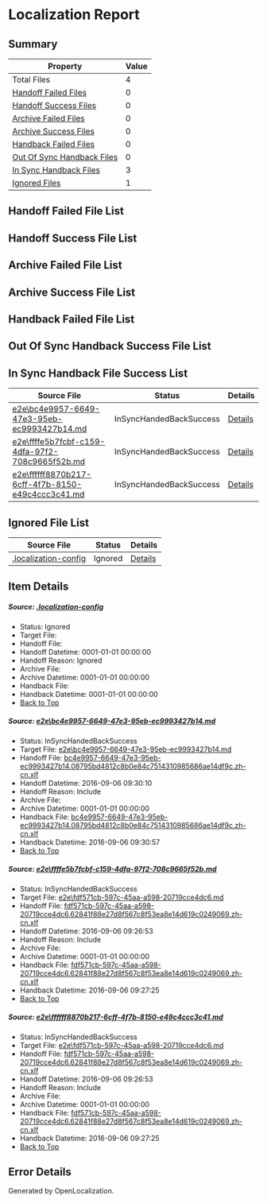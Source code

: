 # <a name='report-top'></a> Localization Report

## Summary
 Property | Value 
 -------- | ----- 
 Total Files | 4
[ Handoff Failed Files ](#handoff-failed-list)| 0
[ Handoff Success Files ](#handoff-success-list)| 0
[ Archive Failed Files ](#archive-failed-list)| 0
[ Archive Success Files ](#archive-success-list)| 0
[ Handback Failed Files ](#handback-failed-list)| 0
[ Out Of Sync Handback Files ](#outofsync-handback-success-list)| 0
[ In Sync Handback Files ](#insync-handback-success-list)| 3
[ Ignored Files ](#ignored-list)| 1

## <a name='handoff-failed-list'></a> Handoff Failed File List

## <a name='handoff-success-list'></a> Handoff Success File List

## <a name='archive-failed-list'></a> Archive Failed File List

## <a name='archive-success-list'></a> Archive Success File List

## <a name='handback-failed-list'></a> Handback Failed File List

## <a name='outofsync-handback-success-list'></a> Out Of Sync Handback Success File List

## <a name='insync-handback-success-list'></a> In Sync Handback File Success List
 Source File | Status | Details 
 ----------- | ------ | ------- 
 [e2e\bc4e9957-6649-47e3-95eb-ec9993427b14.md](https://github.com/OpenLocalizationTestOrg/ol-test0/blob/af3315f30e8c4c0543df073c692233b937f63472/e2e/bc4e9957-6649-47e3-95eb-ec9993427b14.md) | InSyncHandedBackSuccess | [Details](#bd9429c5f5694083d5031bdfebd27a9a1c1b3aea1)
 [e2e\ffffe5b7fcbf-c159-4dfa-97f2-708c9665f52b.md](https://github.com/OpenLocalizationTestOrg/ol-test0/blob/95649070dca3ca022cf53f36db5ecae631838960/e2e/ffffe5b7fcbf-c159-4dfa-97f2-708c9665f52b.md) | InSyncHandedBackSuccess | [Details](#6c8e7e51320a3a74d078497bde329ec8d723cb702)
 [e2e\ffffff8870b217-6cff-4f7b-8150-e49c4ccc3c41.md](https://github.com/OpenLocalizationTestOrg/ol-test0/blob/af3315f30e8c4c0543df073c692233b937f63472/e2e/ffffff8870b217-6cff-4f7b-8150-e49c4ccc3c41.md) | InSyncHandedBackSuccess | [Details](#6c8e7e51320a3a74d078497bde329ec8d723cb703)

## <a name='ignored-list'></a> Ignored File List
 Source File | Status | Details 
 ----------- | ------ | ------- 
 [.localization-config](https://github.com/OpenLocalizationTestOrg/ol-test0/blob/af3315f30e8c4c0543df073c692233b937f63472/.localization-config) | Ignored | [Details](#3d4f252ac210baf56311d7e97dcc2db10974dbd20)

## Item Details
##### <a name='3d4f252ac210baf56311d7e97dcc2db10974dbd20'></a> Source: [.localization-config](https://github.com/OpenLocalizationTestOrg/ol-test0/blob/af3315f30e8c4c0543df073c692233b937f63472/.localization-config)
* Status: Ignored
* Target File: 
* Handoff File: 
* Handoff Datetime: 0001-01-01 00:00:00
* Handoff Reason: Ignored
* Archive File: 
* Archive Datetime: 0001-01-01 00:00:00
* Handback File: 
* Handback Datetime: 0001-01-01 00:00:00
* [Back to Top](#report-top)

##### <a name='bd9429c5f5694083d5031bdfebd27a9a1c1b3aea1'></a> Source: [e2e\bc4e9957-6649-47e3-95eb-ec9993427b14.md](https://github.com/OpenLocalizationTestOrg/ol-test0/blob/af3315f30e8c4c0543df073c692233b937f63472/e2e/bc4e9957-6649-47e3-95eb-ec9993427b14.md)
* Status: InSyncHandedBackSuccess
* Target File: [e2e\bc4e9957-6649-47e3-95eb-ec9993427b14.md](https://github.com/OpenLocalizationTestOrg/ol-test0-zhcn/blob/fcab69a3f41233866517dc1e550772f27327018c/e2e/bc4e9957-6649-47e3-95eb-ec9993427b14.md)
* Handoff File: [bc4e9957-6649-47e3-95eb-ec9993427b14.08795bd4812c8b0e84c7514310985686ae14df9c.zh-cn.xlf](https://github.com/OpenLocalizationTestOrg/ol-test0-handoff/blob/0d0910b538597d1b311ca636554b83176daa96cb/ol-handoff/OpenLocalizationTestOrg/ol-test0-zhcn/ci/ht/bc4e9957-6649-47e3-95eb-ec9993427b14.08795bd4812c8b0e84c7514310985686ae14df9c.zh-cn.xlf)
* Handoff Datetime: 2016-09-06 09:30:10
* Handoff Reason: Include
* Archive File: 
* Archive Datetime: 0001-01-01 00:00:00
* Handback File: [bc4e9957-6649-47e3-95eb-ec9993427b14.08795bd4812c8b0e84c7514310985686ae14df9c.zh-cn.xlf](https://github.com/OpenLocalizationTestOrg/ol-test0-handback/blob/b60fff086a8ec56d72eeb0810747e026323adf9a/ol-handback/OpenLocalizationTestOrg/ol-test0-zhcn/ci/ht/bc4e9957-6649-47e3-95eb-ec9993427b14.08795bd4812c8b0e84c7514310985686ae14df9c.zh-cn.xlf)
* Handback Datetime: 2016-09-06 09:30:57
* [Back to Top](#report-top)

##### <a name='6c8e7e51320a3a74d078497bde329ec8d723cb702'></a> Source: [e2e\ffffe5b7fcbf-c159-4dfa-97f2-708c9665f52b.md](https://github.com/OpenLocalizationTestOrg/ol-test0/blob/95649070dca3ca022cf53f36db5ecae631838960/e2e/ffffe5b7fcbf-c159-4dfa-97f2-708c9665f52b.md)
* Status: InSyncHandedBackSuccess
* Target File: [e2e\fdf571cb-597c-45aa-a598-20719cce4dc6.md](https://github.com/OpenLocalizationTestOrg/ol-test0-zhcn/blob/ccaf0e5eb51210de59055f7496c49d36427d9817/e2e/fdf571cb-597c-45aa-a598-20719cce4dc6.md)
* Handoff File: [fdf571cb-597c-45aa-a598-20719cce4dc6.62841f88e27d8f567c8f53ea8e14d619c0249069.zh-cn.xlf](https://github.com/OpenLocalizationTestOrg/ol-test0-handoff/blob/2a53baf9a765257df3f3da8765b48be23c759339/ol-handoff/OpenLocalizationTestOrg/ol-test0-zhcn/ci/ht/fdf571cb-597c-45aa-a598-20719cce4dc6.62841f88e27d8f567c8f53ea8e14d619c0249069.zh-cn.xlf)
* Handoff Datetime: 2016-09-06 09:26:53
* Handoff Reason: Include
* Archive File: 
* Archive Datetime: 0001-01-01 00:00:00
* Handback File: [fdf571cb-597c-45aa-a598-20719cce4dc6.62841f88e27d8f567c8f53ea8e14d619c0249069.zh-cn.xlf](https://github.com/OpenLocalizationTestOrg/ol-test0-handback/blob/f9138ac0e8b5e387fc3adf562ab50696e2f8f443/ol-handback/OpenLocalizationTestOrg/ol-test0-zhcn/ci/ht/fdf571cb-597c-45aa-a598-20719cce4dc6.62841f88e27d8f567c8f53ea8e14d619c0249069.zh-cn.xlf)
* Handback Datetime: 2016-09-06 09:27:25
* [Back to Top](#report-top)

##### <a name='6c8e7e51320a3a74d078497bde329ec8d723cb703'></a> Source: [e2e\ffffff8870b217-6cff-4f7b-8150-e49c4ccc3c41.md](https://github.com/OpenLocalizationTestOrg/ol-test0/blob/af3315f30e8c4c0543df073c692233b937f63472/e2e/ffffff8870b217-6cff-4f7b-8150-e49c4ccc3c41.md)
* Status: InSyncHandedBackSuccess
* Target File: [e2e\fdf571cb-597c-45aa-a598-20719cce4dc6.md](https://github.com/OpenLocalizationTestOrg/ol-test0-zhcn/blob/ccaf0e5eb51210de59055f7496c49d36427d9817/e2e/fdf571cb-597c-45aa-a598-20719cce4dc6.md)
* Handoff File: [fdf571cb-597c-45aa-a598-20719cce4dc6.62841f88e27d8f567c8f53ea8e14d619c0249069.zh-cn.xlf](https://github.com/OpenLocalizationTestOrg/ol-test0-handoff/blob/2a53baf9a765257df3f3da8765b48be23c759339/ol-handoff/OpenLocalizationTestOrg/ol-test0-zhcn/ci/ht/fdf571cb-597c-45aa-a598-20719cce4dc6.62841f88e27d8f567c8f53ea8e14d619c0249069.zh-cn.xlf)
* Handoff Datetime: 2016-09-06 09:26:53
* Handoff Reason: Include
* Archive File: 
* Archive Datetime: 0001-01-01 00:00:00
* Handback File: [fdf571cb-597c-45aa-a598-20719cce4dc6.62841f88e27d8f567c8f53ea8e14d619c0249069.zh-cn.xlf](https://github.com/OpenLocalizationTestOrg/ol-test0-handback/blob/f9138ac0e8b5e387fc3adf562ab50696e2f8f443/ol-handback/OpenLocalizationTestOrg/ol-test0-zhcn/ci/ht/fdf571cb-597c-45aa-a598-20719cce4dc6.62841f88e27d8f567c8f53ea8e14d619c0249069.zh-cn.xlf)
* Handback Datetime: 2016-09-06 09:27:25
* [Back to Top](#report-top)


## Error Details

Generated by OpenLocalization.
